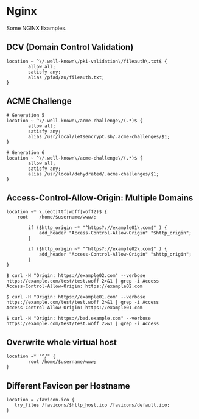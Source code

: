 # Nginx

Some NGINX Examples.

## DCV (Domain Control Validation)

```nginx
location ~ ^\/.well-known\/pki-validation\/fileauth\.txt$ {
        allow all;
        satisfy any;
        alias /pfad/zu/fileauth.txt;
}
```

## ACME Challenge

```nginx
# Generation 5
location ~ ^\/.well-known\/acme-challenge\/(.*)$ {
        allow all;
        satisfy any;
        alias /usr/local/letsencrypt.sh/.acme-challenges/$1;
}

# Generation 6
location ~ ^\/.well-known\/acme-challenge\/(.*)$ {
        allow all;
        satisfy any;
        alias /usr/local/dehydrated/.acme-challenges/$1;
}
```

## Access-Control-Allow-Origin: Multiple Domains

```nginx
location ~* \.(eot|ttf|woff|woff2)$ {
    root    /home/$username/www/;

        if ($http_origin ~* "^https?://example01\.com$" ) {
            add_header "Access-Control-Allow-Origin" "$http_origin";
        }

        if ($http_origin ~* "^https?://example02\.com$" ) {
            add_header "Access-Control-Allow-Origin" "$http_origin";
        }
}
```

```shell
$ curl -H "Origin: https://example02.com" --verbose https://example.com/test/test.woff 2>&1 | grep -i Access
Access-Control-Allow-Origin: https://example02.com

$ curl -H "Origin: https://example01.com" --verbose https://example.com/test/test.woff 2>&1 | grep -i Access
Access-Control-Allow-Origin: https://example01.com

$ curl -H "Origin: https://bad.example.com" --verbose https://example.com/test/test.woff 2>&1 | grep -i Access
```

## Overwrite whole virtual host

```nginx
location ~* "^/" {
        root /home/$username/www;
}
```

## Different Favicon per Hostname

```nginx
location = /favicon.ico {
   try_files /favicons/$http_host.ico /favicons/default.ico;
}
```

